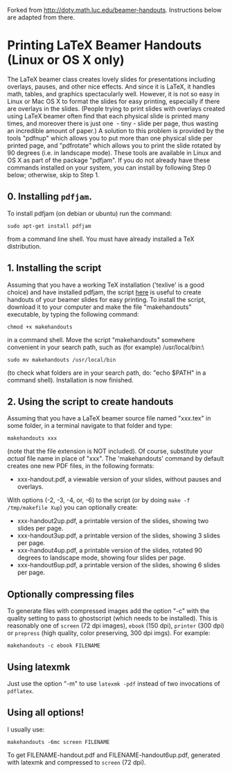 Forked from <http://doty.math.luc.edu/beamer-handouts>. Instructions below are adapted from there.

# Printing LaTeX Beamer Handouts (Linux or OS X only)

The LaTeX beamer class creates lovely slides for presentations including
overlays, pauses, and other nice effects. And since it is LaTeX, it
handles math, tables, and graphics spectacularly well. However, it is
not so easy in Linux or Mac OS X to format the slides for easy printing,
especially if there are overlays in the slides. (People trying to print
slides with overlays created using LaTeX beamer often find that each
physical slide is printed many times, and moreover there is just one  -
tiny - slide per page, thus wasting an incredible amount of paper.) A
solution to this problem is provided by the tools "pdfnup" which allows
you to put more than one physical slide per printed page, and
"pdfrotate" which allows you to print the slide rotated by 90 degrees
(i.e. in landscape mode). These tools are available in Linux and OS X as
part of the package "pdfjam". If you do not already have these commands
installed on your system, you can install by following Step 0 below;
otherwise, skip to Step 1.

## 0. Installing `pdfjam`.
To install pdfjam (on debian or ubuntu) run the command:

    sudo apt-get install pdfjam

from a command line shell. You must have already installed a TeX
distribution.

## 1. Installing the script
Assuming that you have a working TeX installation ('texlive' is a good choice) and have
installed pdfjam, the script
[here](https://raw.githubusercontent.com/andersjohansson/makehandouts/master/makehandouts)
is useful to create handouts of your beamer slides for easy printing. To
install the script, download it to your computer and make the  file "makehandouts" executable, by typing
the following command:


    chmod +x makehandouts

in a command shell. Move the script "makehandouts" somewhere convenient
in your search path, such as (for example) /usr/local/bin:\


    sudo mv makehandouts /usr/local/bin


(to check what folders are in your search path, do: "echo \$PATH" in a command shell). Installation is now finished.

## 2. Using the script to create handouts
Assuming that you have a LaTeX beamer source file named "xxx.tex" in some folder, in a terminal navigate to that folder and type:

    makehandouts xxx

(note that the file extension is NOT included). Of course, substitute
your *actual* file name in place of "xxx". The 'makehandouts' command
by default creates one new PDF files, in the following formats:

-   xxx-handout.pdf, a viewable version of your slides, without pauses
and overlays.

With options (-2, -3, -4, or, -6) to the script (or by doing `make -f /tmp/makefile Xup`) you can optionally create:

-   xxx-handout2up.pdf, a printable version of the slides, showing two
    slides per page.
-   xxx-handout3up.pdf, a printable version of the slides, showing 3
    slides per page.
-   xxx-handout4up.pdf, a printable version of the slides, rotated 90
    degrees to landscape mode, showing four slides per page.
-   xxx-handout6up.pdf, a printable version of the slides, showing 6
    slides per page.	

## Optionally compressing files
To generate files with compressed images add the option "-c" with the quality setting to pass to ghostscript (which needs to be installed). This is reasonably one of  `screen` (72 dpi images), `ebook` (150 dpi), `printer` (300 dpi) or `prepress` (high quality, color preserving, 300 dpi imgs). For example:

    makehandouts -c ebook FILENAME

## Using latexmk
Just use the option "-m" to use `latexmk -pdf` instead of two invocations of `pdflatex`.

## Using all options!
I usually use:

    makehandouts -6mc screen FILENAME

To get FILENAME-handout.pdf and FILENAME-handout6up.pdf, generated with latexmk and compressed to `screen` (72 dpi).
